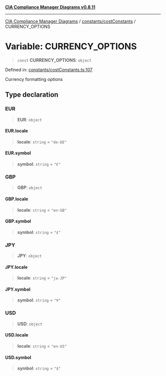 [**CIA Compliance Manager Diagrams v0.8.11**](../../../README.md)

***

[CIA Compliance Manager Diagrams](../../../modules.md) / [constants/costConstants](../README.md) / CURRENCY\_OPTIONS

# Variable: CURRENCY\_OPTIONS

> `const` **CURRENCY\_OPTIONS**: `object`

Defined in: [constants/costConstants.ts:107](https://github.com/Hack23/cia-compliance-manager/blob/d6eede30e4f01622fe18187e98b207e9a06a781f/src/constants/costConstants.ts#L107)

Currency formatting options

## Type declaration

### EUR

> **EUR**: `object`

#### EUR.locale

> **locale**: `string` = `"de-DE"`

#### EUR.symbol

> **symbol**: `string` = `"€"`

### GBP

> **GBP**: `object`

#### GBP.locale

> **locale**: `string` = `"en-GB"`

#### GBP.symbol

> **symbol**: `string` = `"£"`

### JPY

> **JPY**: `object`

#### JPY.locale

> **locale**: `string` = `"ja-JP"`

#### JPY.symbol

> **symbol**: `string` = `"¥"`

### USD

> **USD**: `object`

#### USD.locale

> **locale**: `string` = `"en-US"`

#### USD.symbol

> **symbol**: `string` = `"$"`
